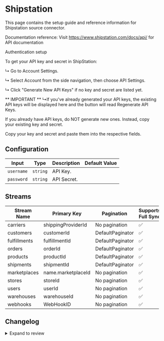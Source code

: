 # Shipstation
This page contains the setup guide and reference information for Shipstation source connector.

Documentation reference:
Visit https://www.shipstation.com/docs/api/ for API documentation

Authentication setup

To get your API key and secret in ShipStation:

↳ Go to Account Settings.

↳ Select Account from the side navigation, then choose API Settings.

↳ Click &quot;Generate New API Keys&quot; if no key and secret are listed yet.

** IMPORTANT **
↳If you&#39;ve already generated your API keys, the existing API keys will be displayed here and the button will read Regenerate API Keys.

If you already have API keys, do NOT generate new ones. Instead, copy your existing key and secret.

Copy your key and secret and paste them into the respective fields.


## Configuration

| Input | Type | Description | Default Value |
|-------|------|-------------|---------------|
| `username` | `string` | API Key.  |  |
| `password` | `string` | API Secret.  |  |

## Streams
| Stream Name | Primary Key | Pagination | Supports Full Sync | Supports Incremental |
|-------------|-------------|------------|---------------------|----------------------|
| carriers | shippingProviderId | No pagination | ✅ |  ❌  |
| customers | customerId | DefaultPaginator | ✅ |  ❌  |
| fulfillments | fulfillmentId | DefaultPaginator | ✅ |  ❌  |
| orders | orderId | DefaultPaginator | ✅ |  ❌  |
| products | productId | DefaultPaginator | ✅ |  ❌  |
| shipments | shipmentId | DefaultPaginator | ✅ |  ❌  |
| marketplaces | name.marketplaceId | No pagination | ✅ |  ❌  |
| stores | storeId | No pagination | ✅ |  ❌  |
| users | userId | No pagination | ✅ |  ❌  |
| warehouses | warehouseId | No pagination | ✅ |  ❌  |
| webhooks | WebHookID | No pagination | ✅ |  ❌  |

## Changelog

<details>
  <summary>Expand to review</summary>

| Version          | Date              | Pull Request | Subject        |
|------------------|-------------------|--------------|----------------|
| 0.2.6 | 2025-05-10 | [60142](https://github.com/airbytehq/airbyte/pull/60142) | Update dependencies |
| 0.2.5 | 2025-05-04 | [59604](https://github.com/airbytehq/airbyte/pull/59604) | Update dependencies |
| 0.2.4 | 2025-04-27 | [59020](https://github.com/airbytehq/airbyte/pull/59020) | Update dependencies |
| 0.2.3 | 2025-04-19 | [57453](https://github.com/airbytehq/airbyte/pull/57453) | Update dependencies |
| 0.2.2 | 2025-03-29 | [56874](https://github.com/airbytehq/airbyte/pull/56874) | Update dependencies |
| 0.2.1 | 2025-03-22 | [56257](https://github.com/airbytehq/airbyte/pull/56257) | Update dependencies |
| 0.2.0 | 2025-03-13 | [55738](https://github.com/airbytehq/airbyte/pull/55738) | add incremental for orders, shipments and fullfillments |
| 0.1.5 | 2025-03-09 | [55648](https://github.com/airbytehq/airbyte/pull/55648) | Update dependencies |
| 0.1.4 | 2025-03-01 | [55122](https://github.com/airbytehq/airbyte/pull/55122) | Update dependencies |
| 0.1.3 | 2025-02-22 | [54511](https://github.com/airbytehq/airbyte/pull/54511) | Update dependencies |
| 0.1.2 | 2025-02-15 | [54047](https://github.com/airbytehq/airbyte/pull/54047) | Update dependencies |
| 0.1.1 | 2025-02-08 | [53551](https://github.com/airbytehq/airbyte/pull/53551) | Update dependencies |
| 0.1.0 | 2025-02-03 | [52707](https://github.com/airbytehq/airbyte/pull/52707) | Change auth method |
| 0.0.6 | 2025-02-01 | [53109](https://github.com/airbytehq/airbyte/pull/53109) | Update dependencies |
| 0.0.5 | 2025-01-25 | [52405](https://github.com/airbytehq/airbyte/pull/52405) | Update dependencies |
| 0.0.4 | 2025-01-18 | [51911](https://github.com/airbytehq/airbyte/pull/51911) | Update dependencies |
| 0.0.3 | 2025-01-11 | [51328](https://github.com/airbytehq/airbyte/pull/51328) | Update dependencies |
| 0.0.2 | 2024-12-28 | [50726](https://github.com/airbytehq/airbyte/pull/50726) | Update dependencies |
| 0.0.1 | 2024-12-21 | | Initial release by [@JohnnyRafael](https://github.com/JohnnyRafael) via Connector Builder |

</details>
